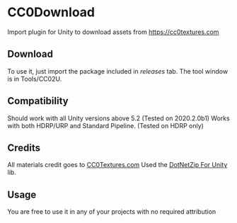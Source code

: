 # CC0Download
 Import plugin for Unity to download assets from https://cc0textures.com

## Download
To use it, just import the package included in *releases* tab. The tool window is in Tools/CC02U.

## Compatibility
Should work with all Unity versions above 5.2 (Tested on 2020.2.0b1)
Works with both HDRP/URP and Standard Pipeline. (Tested on HDRP only)

## Credits
All materials credit goes to [CC0Textures.com](https://cc0textures.com)
Used the [DotNetZip For Unity](https://github.com/r2d2rigo/dotnetzip-for-unity) lib.

## Usage
You are free to use it in any of your projects with no required attribution
